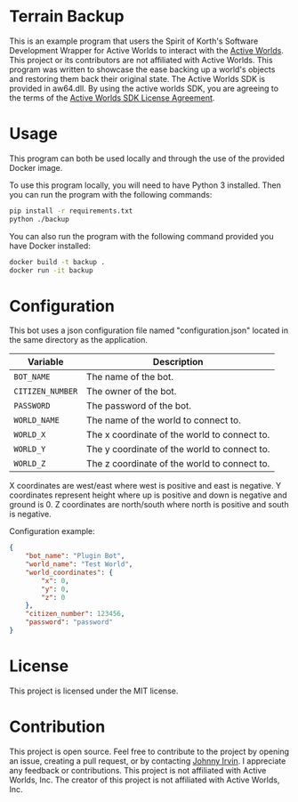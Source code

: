 # Terrain Backup

This is an example program that users the Spirit of Korth's Software Development Wrapper for Active Worlds to interact with the [Active Worlds](https://www.activeworlds.com). This project or its contributors are not affiliated with Active Worlds. This program was written to showcase the ease backing up a world's objects and restoring them back their original state. The Active Worlds SDK is provided in aw64.dll. By using the active worlds SDK, you are agreeing to the terms of the [Active Worlds SDK License Agreement](https://www.activeworlds.com/sdk/download.htm).

# Usage

This program can both be used locally and through the use of the provided Docker image.

To use this program locally, you will need to have Python 3 installed. Then you can run the program with the following commands:
```bash
pip install -r requirements.txt
python ./backup
```

You can also run the program with the following command provided you have Docker installed:
```bash
docker build -t backup .
docker run -it backup
```

# Configuration

This bot uses a json configuration file named "configuration.json" located in the same directory as the application.

| Variable | Description |
|---------|-------------|
| `BOT_NAME` | The name of the bot. |
| `CITIZEN_NUMBER` | The owner of the bot. |
| `PASSWORD` | The password of the bot. |
| `WORLD_NAME` | The name of the world to connect to. |
| `WORLD_X` | The x coordinate of the world to connect to. |
| `WORLD_Y` | The y coordinate of the world to connect to. |
| `WORLD_Z` | The z coordinate of the world to connect to. |

X coordinates are west/east where west is positive and east is negative.
Y coordinates represent height where up is positive and down is negative and ground is 0.
Z coordinates are north/south where north is positive and south is negative.

Configuration example:
```json
{
    "bot_name": "Plugin Bot",
    "world_name": "Test World",
    "world_coordinates": {
        "x": 0,
        "y": 0,
        "z": 0
    },
    "citizen_number": 123456,
    "password": "password"
}
```

# License

This project is licensed under the MIT license.

# Contribution

This project is open source. Feel free to contribute to the project by opening an issue, creating a pull request, or by contacting [Johnny Irvin](mailto:irvinjohnathan@gmail.com). I appreciate any feedback or contributions. This project is not affiliated with Active Worlds, Inc. The creator of this project is not affiliated with Active Worlds, Inc.
